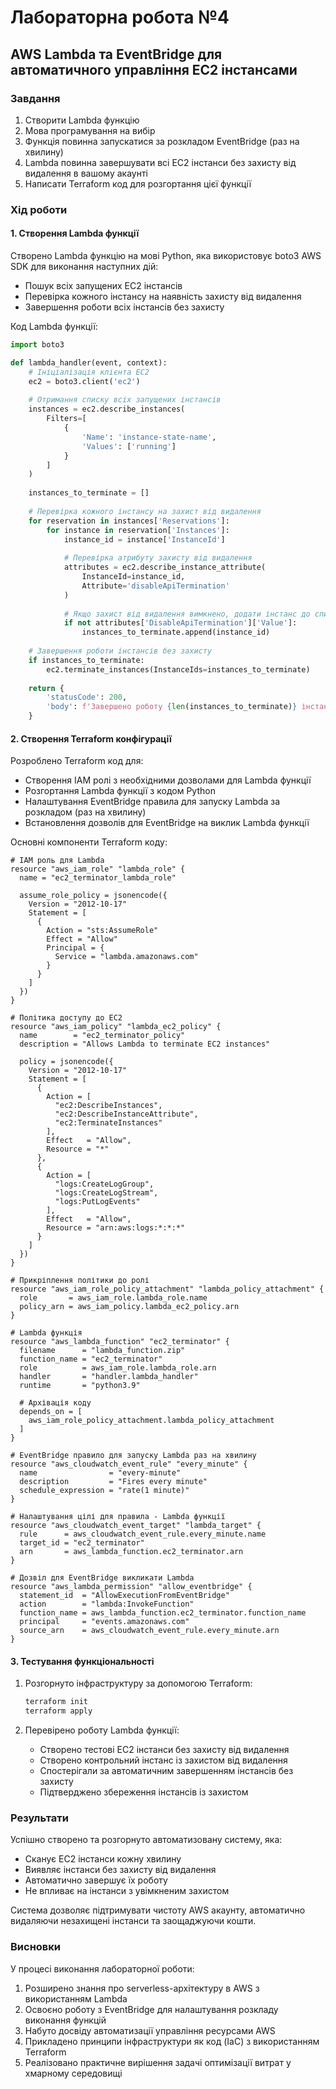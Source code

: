 # Лабораторна робота №4

## AWS Lambda та EventBridge для автоматичного управління EC2 інстансами

### Завдання

1. Створити Lambda функцію
2. Мова програмування на вибір
3. Функція повинна запускатися за розкладом EventBridge (раз на хвилину)
4. Lambda повинна завершувати всі EC2 інстанси без захисту від видалення в вашому акаунті
5. Написати Terraform код для розгортання цієї функції

### Хід роботи

#### 1. Створення Lambda функції

Створено Lambda функцію на мові Python, яка використовує boto3 AWS SDK для виконання наступних дій:
- Пошук всіх запущених EC2 інстансів
- Перевірка кожного інстансу на наявність захисту від видалення
- Завершення роботи всіх інстансів без захисту

Код Lambda функції:
```python
import boto3

def lambda_handler(event, context):
    # Ініціалізація клієнта EC2
    ec2 = boto3.client('ec2')
    
    # Отримання списку всіх запущених інстансів
    instances = ec2.describe_instances(
        Filters=[
            {
                'Name': 'instance-state-name',
                'Values': ['running']
            }
        ]
    )
    
    instances_to_terminate = []
    
    # Перевірка кожного інстансу на захист від видалення
    for reservation in instances['Reservations']:
        for instance in reservation['Instances']:
            instance_id = instance['InstanceId']
            
            # Перевірка атрибуту захисту від видалення
            attributes = ec2.describe_instance_attribute(
                InstanceId=instance_id,
                Attribute='disableApiTermination'
            )
            
            # Якщо захист від видалення вимкнено, додати інстанс до списку для завершення
            if not attributes['DisableApiTermination']['Value']:
                instances_to_terminate.append(instance_id)
    
    # Завершення роботи інстансів без захисту
    if instances_to_terminate:
        ec2.terminate_instances(InstanceIds=instances_to_terminate)
        
    return {
        'statusCode': 200,
        'body': f'Завершено роботу {len(instances_to_terminate)} інстансів: {instances_to_terminate}'
    }
```

#### 2. Створення Terraform конфігурації

Розроблено Terraform код для:
- Створення IAM ролі з необхідними дозволами для Lambda функції
- Розгортання Lambda функції з кодом Python
- Налаштування EventBridge правила для запуску Lambda за розкладом (раз на хвилину)
- Встановлення дозволів для EventBridge на виклик Lambda функції

Основні компоненти Terraform коду:

```hcl
# IAM роль для Lambda
resource "aws_iam_role" "lambda_role" {
  name = "ec2_terminator_lambda_role"
  
  assume_role_policy = jsonencode({
    Version = "2012-10-17"
    Statement = [
      {
        Action = "sts:AssumeRole"
        Effect = "Allow"
        Principal = {
          Service = "lambda.amazonaws.com"
        }
      }
    ]
  })
}

# Політика доступу до EC2
resource "aws_iam_policy" "lambda_ec2_policy" {
  name        = "ec2_terminator_policy"
  description = "Allows Lambda to terminate EC2 instances"
  
  policy = jsonencode({
    Version = "2012-10-17"
    Statement = [
      {
        Action = [
          "ec2:DescribeInstances",
          "ec2:DescribeInstanceAttribute",
          "ec2:TerminateInstances"
        ],
        Effect   = "Allow",
        Resource = "*"
      },
      {
        Action = [
          "logs:CreateLogGroup",
          "logs:CreateLogStream",
          "logs:PutLogEvents"
        ],
        Effect   = "Allow",
        Resource = "arn:aws:logs:*:*:*"
      }
    ]
  })
}

# Прикріплення політики до ролі
resource "aws_iam_role_policy_attachment" "lambda_policy_attachment" {
  role       = aws_iam_role.lambda_role.name
  policy_arn = aws_iam_policy.lambda_ec2_policy.arn
}

# Lambda функція
resource "aws_lambda_function" "ec2_terminator" {
  filename      = "lambda_function.zip"
  function_name = "ec2_terminator"
  role          = aws_iam_role.lambda_role.arn
  handler       = "handler.lambda_handler"
  runtime       = "python3.9"
  
  # Архівація коду
  depends_on = [
    aws_iam_role_policy_attachment.lambda_policy_attachment
  ]
}

# EventBridge правило для запуску Lambda раз на хвилину
resource "aws_cloudwatch_event_rule" "every_minute" {
  name                = "every-minute"
  description         = "Fires every minute"
  schedule_expression = "rate(1 minute)"
}

# Налаштування цілі для правила - Lambda функції
resource "aws_cloudwatch_event_target" "lambda_target" {
  rule      = aws_cloudwatch_event_rule.every_minute.name
  target_id = "ec2_terminator"
  arn       = aws_lambda_function.ec2_terminator.arn
}

# Дозвіл для EventBridge викликати Lambda
resource "aws_lambda_permission" "allow_eventbridge" {
  statement_id  = "AllowExecutionFromEventBridge"
  action        = "lambda:InvokeFunction"
  function_name = aws_lambda_function.ec2_terminator.function_name
  principal     = "events.amazonaws.com"
  source_arn    = aws_cloudwatch_event_rule.every_minute.arn
}
```

#### 3. Тестування функціональності

1. Розгорнуто інфраструктуру за допомогою Terraform:
   ```bash
   terraform init
   terraform apply
   ```

2. Перевірено роботу Lambda функції:
   - Створено тестові EC2 інстанси без захисту від видалення
   - Створено контрольний інстанс із захистом від видалення
   - Спостерігали за автоматичним завершенням інстансів без захисту
   - Підтверджено збереження інстансів із захистом

### Результати

Успішно створено та розгорнуто автоматизовану систему, яка:
- Сканує EC2 інстанси кожну хвилину
- Виявляє інстанси без захисту від видалення
- Автоматично завершує їх роботу
- Не впливає на інстанси з увімкненим захистом

Система дозволяє підтримувати чистоту AWS акаунту, автоматично видаляючи незахищені інстанси та заощаджуючи кошти.

### Висновки

У процесі виконання лабораторної роботи:
1. Розширено знання про serverless-архітектуру в AWS з використанням Lambda
2. Освоєно роботу з EventBridge для налаштування розкладу виконання функцій
3. Набуто досвіду автоматизації управління ресурсами AWS
4. Прикладено принципи інфраструктури як код (IaC) з використанням Terraform
5. Реалізовано практичне вирішення задачі оптимізації витрат у хмарному середовищі 